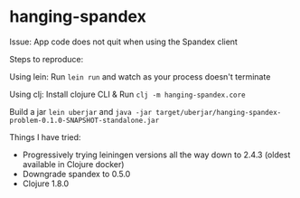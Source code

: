 # hanging-spandex

Issue: App code does not quit when using the Spandex client

Steps to reproduce: 

Using lein: Run `lein run` and watch as your process doesn't terminate

Using clj: Install clojure CLI & Run `clj -m hanging-spandex.core`

Build a jar `lein uberjar` and `java -jar target/uberjar/hanging-spandex-problem-0.1.0-SNAPSHOT-standalone.jar`

Things I have tried:
- Progressively trying leiningen versions all the way down to 2.4.3 (oldest available in Clojure docker)
- Downgrade spandex to 0.5.0
- Clojure 1.8.0

